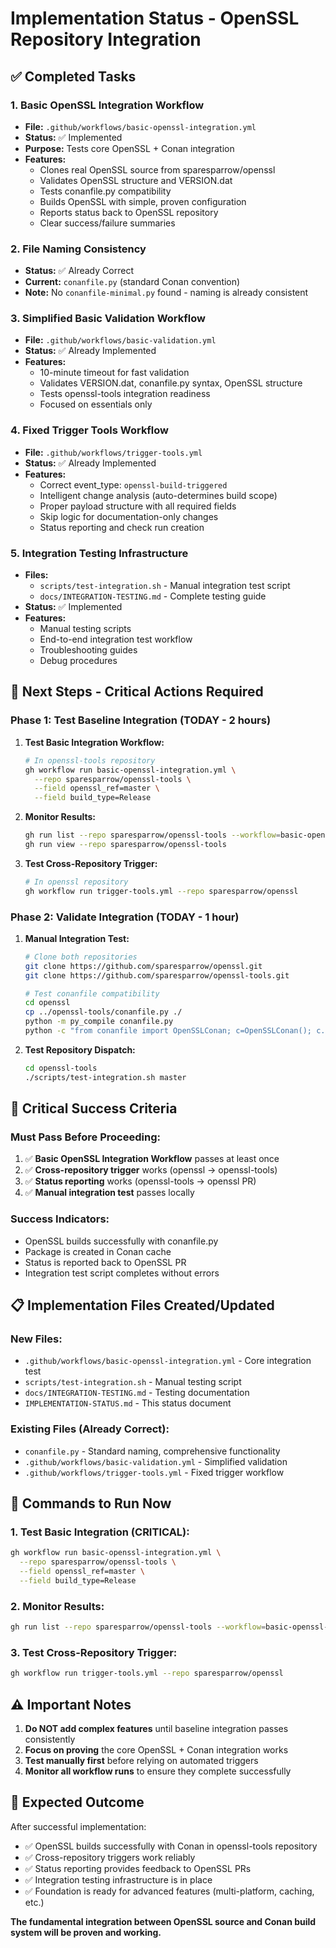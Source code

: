 # Implementation Status - OpenSSL Repository Integration

## ✅ Completed Tasks

### 1. Basic OpenSSL Integration Workflow
- **File:** `.github/workflows/basic-openssl-integration.yml`
- **Status:** ✅ Implemented
- **Purpose:** Tests core OpenSSL + Conan integration
- **Features:**
  - Clones real OpenSSL source from sparesparrow/openssl
  - Validates OpenSSL structure and VERSION.dat
  - Tests conanfile.py compatibility
  - Builds OpenSSL with simple, proven configuration
  - Reports status back to OpenSSL repository
  - Clear success/failure summaries

### 2. File Naming Consistency
- **Status:** ✅ Already Correct
- **Current:** `conanfile.py` (standard Conan convention)
- **Note:** No `conanfile-minimal.py` found - naming is already consistent

### 3. Simplified Basic Validation Workflow
- **File:** `.github/workflows/basic-validation.yml`
- **Status:** ✅ Already Implemented
- **Features:**
  - 10-minute timeout for fast validation
  - Validates VERSION.dat, conanfile.py syntax, OpenSSL structure
  - Tests openssl-tools integration readiness
  - Focused on essentials only

### 4. Fixed Trigger Tools Workflow
- **File:** `.github/workflows/trigger-tools.yml`
- **Status:** ✅ Already Implemented
- **Features:**
  - Correct event_type: `openssl-build-triggered`
  - Intelligent change analysis (auto-determines build scope)
  - Proper payload structure with all required fields
  - Skip logic for documentation-only changes
  - Status reporting and check run creation

### 5. Integration Testing Infrastructure
- **Files:** 
  - `scripts/test-integration.sh` - Manual integration test script
  - `docs/INTEGRATION-TESTING.md` - Complete testing guide
- **Status:** ✅ Implemented
- **Features:**
  - Manual testing scripts
  - End-to-end integration test workflow
  - Troubleshooting guides
  - Debug procedures

## 🎯 Next Steps - Critical Actions Required

### Phase 1: Test Baseline Integration (TODAY - 2 hours)

1. **Test Basic Integration Workflow:**
   ```bash
   # In openssl-tools repository
   gh workflow run basic-openssl-integration.yml \
     --repo sparesparrow/openssl-tools \
     --field openssl_ref=master \
     --field build_type=Release
   ```

2. **Monitor Results:**
   ```bash
   gh run list --repo sparesparrow/openssl-tools --workflow=basic-openssl-integration.yml --limit=1
   gh run view --repo sparesparrow/openssl-tools
   ```

3. **Test Cross-Repository Trigger:**
   ```bash
   # In openssl repository
   gh workflow run trigger-tools.yml --repo sparesparrow/openssl
   ```

### Phase 2: Validate Integration (TODAY - 1 hour)

1. **Manual Integration Test:**
   ```bash
   # Clone both repositories
   git clone https://github.com/sparesparrow/openssl.git
   git clone https://github.com/sparesparrow/openssl-tools.git
   
   # Test conanfile compatibility
   cd openssl
   cp ../openssl-tools/conanfile.py ./
   python -m py_compile conanfile.py
   python -c "from conanfile import OpenSSLConan; c=OpenSSLConan(); c.recipe_folder='.'; c.set_version(); print(c.version)"
   ```

2. **Test Repository Dispatch:**
   ```bash
   cd openssl-tools
   ./scripts/test-integration.sh master
   ```

## 🚨 Critical Success Criteria

### Must Pass Before Proceeding:
1. ✅ **Basic OpenSSL Integration Workflow** passes at least once
2. ✅ **Cross-repository trigger** works (openssl → openssl-tools)
3. ✅ **Status reporting** works (openssl-tools → openssl PR)
4. ✅ **Manual integration test** passes locally

### Success Indicators:
- OpenSSL builds successfully with conanfile.py
- Package is created in Conan cache
- Status is reported back to OpenSSL PR
- Integration test script completes without errors

## 📋 Implementation Files Created/Updated

### New Files:
- `.github/workflows/basic-openssl-integration.yml` - Core integration test
- `scripts/test-integration.sh` - Manual testing script
- `docs/INTEGRATION-TESTING.md` - Testing documentation
- `IMPLEMENTATION-STATUS.md` - This status document

### Existing Files (Already Correct):
- `conanfile.py` - Standard naming, comprehensive functionality
- `.github/workflows/basic-validation.yml` - Simplified validation
- `.github/workflows/trigger-tools.yml` - Fixed trigger workflow

## 🔧 Commands to Run Now

### 1. Test Basic Integration (CRITICAL):
```bash
gh workflow run basic-openssl-integration.yml \
  --repo sparesparrow/openssl-tools \
  --field openssl_ref=master \
  --field build_type=Release
```

### 2. Monitor Results:
```bash
gh run list --repo sparesparrow/openssl-tools --workflow=basic-openssl-integration.yml --limit=3
```

### 3. Test Cross-Repository Trigger:
```bash
gh workflow run trigger-tools.yml --repo sparesparrow/openssl
```

## ⚠️ Important Notes

1. **Do NOT add complex features** until baseline integration passes consistently
2. **Focus on proving** the core OpenSSL + Conan integration works
3. **Test manually first** before relying on automated triggers
4. **Monitor all workflow runs** to ensure they complete successfully

## 🎉 Expected Outcome

After successful implementation:
- ✅ OpenSSL builds successfully with Conan in openssl-tools repository
- ✅ Cross-repository triggers work reliably
- ✅ Status reporting provides feedback to OpenSSL PRs
- ✅ Integration testing infrastructure is in place
- ✅ Foundation is ready for advanced features (multi-platform, caching, etc.)

**The fundamental integration between OpenSSL source and Conan build system will be proven and working.**
